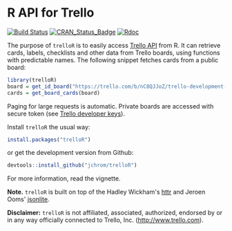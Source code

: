 
<!-- README.md is generated from README.Rmd. Please edit that file -->
R API for Trello
================

[![Build Status](https://travis-ci.org/jchrom/trelloR.svg?branch=master)](https://travis-ci.org/jchrom/trelloR) [![CRAN\_Status\_Badge](http://www.r-pkg.org/badges/version/trelloR)](https://cran.r-project.org/package=trelloR) [![Rdoc](http://www.rdocumentation.org/badges/version/trelloR)](http://www.rdocumentation.org/packages/trelloR)

The purpose of `trelloR` is to easily access [Trello API](https://developers.trello.com/) from R. It can retrieve cards, labels, checklists and other data from Trello boards, using functions with predictable names. The following snippet fetches cards from a public board:

``` r
library(trelloR)
board = get_id_board("https://trello.com/b/nC8QJJoZ/trello-development-roadmap")
cards = get_board_cards(board)
```

Paging for large requests is automatic. Private boards are accessed with secure token (see [Trello developer keys](https://developers.trello.com/get-started/start-building#connect)).

Install `trelloR` the usual way:

``` r
install.packages("trelloR")
```

or get the development version from Github:

``` r
devtools::install_github("jchrom/trelloR")
```

For more information, read the vignette.

**Note.** `trelloR` is built on top of the Hadley Wickham's [httr](https://cran.r-project.org/package=httr) and Jeroen Ooms' [jsonlite](https://cran.r-project.org/package=jsonlite).

**Disclaimer:** `trelloR` is not affiliated, associated, authorized, endorsed by or in any way officially connected to Trello, Inc. (<http://www.trello.com>).
